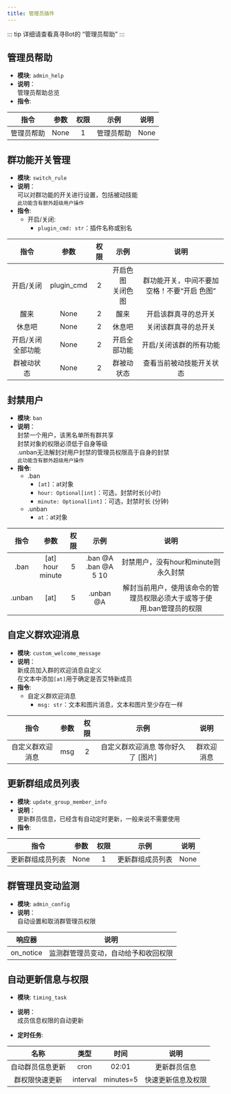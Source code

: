 ```yaml
---
title: 管理员插件
---
```


::: tip
详细请查看真寻Bot的 “管理员帮助”
:::

管理员帮助
---

* __模块__: `admin_help`
* __说明__：  
管理员帮助总览
* __指令__:

|       指令        |      参数    |     权限      |    示例     |   说明       |
|:-----------------:|:-----------:|:-----------:|:-----------:|:-----------:|
|管理员帮助          | None         |   1          | 管理员帮助 | None

群功能开关管理
---

* __模块__: `switch_rule`
* __说明__：  
可以对群功能的开关进行设置，包括被动技能  
`此功能含有额外超级用户操作`
* __指令__:
  * 开启/关闭:  
    * `plugin_cmd: str`：插件名称或别名

|       指令        |      参数    |     权限      |    示例     |   说明       |
|:-----------------:|:-----------:|:-----------:|:-----------:|:-----------:|
|开启/关闭          | plugin_cmd|   2 | 开启色图<br>关闭色图| 群功能开关，中间不要加空格！不要“开启 色图”
|醒来               |   None    |   2    |   醒来      | 开启该群真寻的总开关
|休息吧             |   None    |   2    |   休息吧     | 关闭该群真寻的总开关
|开启/关闭全部功能       |    None  | 2     |  开启全部功能 |   开启/关闭该群的所有功能
|群被动状态         |   None        |   2   | 群被动状态        | 查看当前被动技能开关状态

封禁用户
---

* __模块__: `ban`
* __说明__：  
封禁一个用户，该黑名单所有群共享  
封禁对象的权限必须低于自身等级  
.unban无法解封对用户封禁的管理员权限高于自身的封禁  
`此功能含有额外超级用户操作`
* __指令__:
  * .ban
    * `[at]`：at对象
    * `hour: Optional[int]`：可选，封禁时长(小时)
    * `minute: Optional[int]`：可选，封禁时长 (分钟)
  * .unban
    * `at`：at对象

|       指令        |      参数    |     权限      |    示例     |   说明       |
|:-----------------:|:-----------:|:-----------:|:-----------:|:-----------:|
|   .ban          | [at]<br>hour<br>minute|   5 | .ban @A<br>.ban @A 5 10| 封禁用户，没有hour和minute则永久封禁
|   .unban         |   [at]                     |   5   | .unban @A        | 解封当前用户，使用该命令的管理员权限必须大于或等于使用.ban管理员的权限

自定义群欢迎消息
---

* __模块__: `custom_welcome_message`
* __说明__：  
新成员加入群的欢迎消息自定义  
在文本中添加`[at]`用于确定是否艾特新成员
* __指令__:
  * 自定义群欢迎消息
    * `msg: str`：文本和图片消息，文本和图片至少存在一样

|       指令        |      参数    |     权限      |    示例     |   说明       |
|:-----------------:|:-----------:|:-----------:|:-----------:|:-----------:|
|自定义群欢迎消息     |     msg       |   2         | 自定义群欢迎消息 等你好久了 [图片]| 群欢迎消息

更新群组成员列表
---

* __模块__: `update_group_member_info`
* __说明__：  
更新群员信息，已经含有自动定时更新，一般来说不需要使用
* __指令__:

|       指令        |      参数    |     权限      |    示例     |   说明       |
|:-----------------:|:-----------:|:-----------:|:-----------:|:-----------:|
|更新群组成员列表     | None        |   1          | 更新群组成员列表  | None

群管理员变动监测
---

* __模块__: `admin_config`
* __说明__：  
自动设置和取消群管理员权限

|       响应器        |    说明       |
|:-----------------:|:-----------:|
|on_notice    |  监测群管理员变动，自动给予和收回权限

自动更新信息与权限
---

* __模块__: `timing_task`
* __说明__：  
成员信息权限的自动更新

* __定时任务__:

|       名称        |       类型        |      时间    |     说明      |
|:-----------------:|:-----------------:|:-----------:|:-----------:|
|自动群员信息更新       |       cron        |    02:01     |   更新群员信息
|群权限快速更新        |       interval    |   minutes=5  |    快速更新信息及权限
